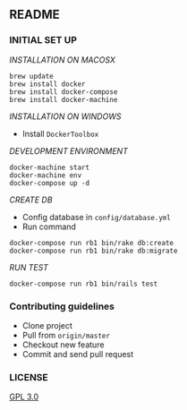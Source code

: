 ## README

### INITIAL SET UP

*INSTALLATION ON MACOSX*

```
brew update
brew install docker
brew install docker-compose
brew install docker-machine
```

*INSTALLATION ON WINDOWS*

- Install `DockerToolbox`

*DEVELOPMENT ENVIRONMENT*

```
docker-machine start
docker-machine env
docker-compose up -d
```

*CREATE DB*

- Config database in `config/database.yml`
- Run command
```
docker-compose run rb1 bin/rake db:create
docker-compose run rb1 bin/rake db:migrate
```

*RUN TEST*

```
docker-compose run rb1 bin/rails test
```

### Contributing guidelines

- Clone project
- Pull from `origin/master`
- Checkout new feature
- Commit and send pull request

### LICENSE

[GPL 3.0](http://www.gnu.org/licenses/gpl-3.0.en.html)
